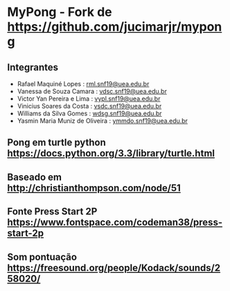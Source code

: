 # MyPong - Fork de https://github.com/jucimarjr/mypong

## Integrantes

- Rafael Maquiné Lopes : rml.snf19@uea.edu.br
- Vanessa de Souza Camara : vdsc.snf19@uea.edu.br
- Victor Yan Pereira e Lima : vypl.snf19@uea.edu.br
- Vinicius Soares da Costa : vsdc.snf19@uea.edu.br
- Williams da Silva Gomes : wdsg.snf19@uea.edu.br
- Yasmin Maria Muniz de Oliveira : ymmdo.snf19@uea.edu.br

## Pong em turtle python https://docs.python.org/3.3/library/turtle.html

## Baseado em http://christianthompson.com/node/51

## Fonte Press Start 2P https://www.fontspace.com/codeman38/press-start-2p

## Som pontuação https://freesound.org/people/Kodack/sounds/258020/
